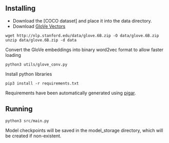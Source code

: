 ## Installing

* Download the [COCO dataset] and place it into the data directory.
* Download [GloVe Vectors](http://nlp.stanford.edu/data/glove.6B.zip)

```
wget http://nlp.stanford.edu/data/glove.6B.zip -O data/glove.6B.zip
unzip data/glove.6B.zip -d data
```

Convert the GloVe embeddings into binary word2vec format to allow faster loading
```
python3 utils/glove_conv.py
```

Install python libraries

```
pip3 install -r requirements.txt
```

Requirements have been automatically generated using [pigar](https://github.com/damnever/pigar).

## Running

```
python3 src/main.py
```

Model checkpoints will be saved in the model_storage directory,
which will be created if non-existent.